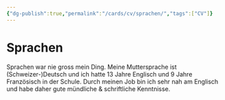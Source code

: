 ```yaml
---
{"dg-publish":true,"permalink":"/cards/cv/sprachen/","tags":["CV"]}
---
```



# Sprachen

Sprachen war nie gross mein Ding. Meine Muttersprache ist (Schweizer-)Deutsch und ich hatte 13 Jahre Englisch und 9 Jahre Französisch in der Schule. Durch meinen Job bin ich sehr nah am Englisch und habe daher gute mündliche & schriftliche Kenntnisse.
